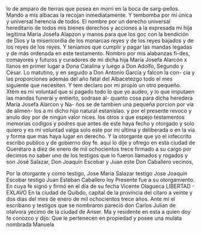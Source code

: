 lo de amparo de tierras que posea en morri en la boca de sarg-pellos. Mando a mis albacas la recojan inmediatamente. Y tembomba por mi única y universal herencia de todos.
El nombre por un derecho universal hereditario de todos mis bienes derechos y acciones a la expresada mi hija legítima María Josefa Alapzon y manos para que los goc con la bendición de Dios y la misericordia de los monarcas reyes y de los reyes bajados y de los reyes de los reyes.
Y teníamos que cumplir y pagar las mandas legadas y de más ordenada en este testamento. Nombro por mis alabanzas fi-des, comayores y futuros y curadores de mi dicha hija María Josefa Alarcón x llanos en primer lugar a Dona Catalina y luego a Don Adolfo, Segundo y César.
Lo matutino, y en seguido a Don Antonio García y falcon la con- cia y las proporciones además del año fatal del Albacetezgo todo el mes siguiente que necesiten. Y tem declaro por mi propio un otro pequeño.
Xtém es mi voluntad que si pagado todo lo que yo audeo, y lo que imputaen las mandas funerai y entierto, sodrase al- 
quanto cosa para dicha heredera Maria Josefa Alarcon y Na- 
ños se de tambien una pequeña porcion por via de alimen-
los a mi dicho hijo natural estanislao.
y por el presente revoco y anulo doy por de ningún valor nices.
los otros x que espejo testamentos memorias codigos y podres
que antes de este haya fecho y otorgado y solo quiero y es
mi voluntad valga solo este por mi ultima y deliberada o en la via y forma que mas haya lugar en derecho. Y la otorgante que yo el infeccrito escribo publico y de gobierno doy fe.
aquí lo dije y ofrego en esta ciudad de Querétaro a diez de enero de mil ochocientos trece firmado a su cargo por decimos no saber uno de los testigos que lo fueron llamados y rogados y son José Salazar, Don Joaquín Escobar y Juan este
Don Caballero vecinos,

Por la otorgante y como testigo, Jose Maria Salazar
testigo Jose Joaquín Escobar
testigo Juan Esteban Caballero
loy Presente fue a su otorgamiento. En cuya fe signó y firmó
en el día de su fecha
Vicente Olagueca
LIBERTAD - EXLAVO
En la ciudad de Quibdo, capital de la provincia del cítaro a veinte y dos días del mes de enero de mil ochocientos trece años. Ante mí el escribano y testigos que se nombraron pareció don Carlos Julian de otalvora yecimo de la ciudad de Anser.
Ma y residente en esta a quien doy fe conozco y dijo: Que le pertenecen en propiedad y posee una mulata nombrada Manuela